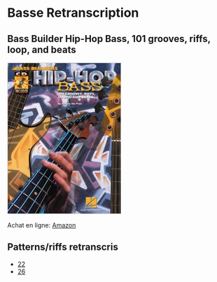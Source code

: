 # Basse Retranscription

## Bass Builder Hip-Hop Bass, 101 grooves, riffs, loop, and beats

![](datas/5178vUsuSLL._SY344_BO1,204,203,200_.jpg)

Achat en ligne: [Amazon](http://www.amazon.com/Hip-Hop-Bass-Grooves-Riffs-Builders/dp/0634022962)

## Patterns/riffs retranscris

- [22](22)
- [26](26)
